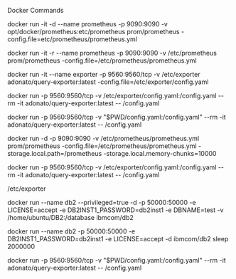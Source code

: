 Docker Commands 


docker run -it -d --name prometheus -p 9090:9090 -v opt/docker/prometheus:etc/prometheus prom/prometheus  -config.file=etc/prometheus/prometheus.yml 

docker run -it -r --name prometheus -p 9090:9090 -v /etc/prometheus prom/prometheus  -config.file=/etc/prometheus/prometheus.yml 

docker run -it  --name exporter -p 9560:9560/tcp -v /etc/exporter adonato/query-exporter:latest -config.file=/etc/exporter/config.yaml 

  

docker run -p 9560:9560/tcp -v /etc/exporter/config.yaml:/config.yaml --rm -it adonato/query-exporter:latest -- /config.yaml 

  

docker run -p 9560:9560/tcp -v "$PWD/config.yaml:/config.yaml" --rm -it adonato/query-exporter:latest -- /config.yaml 

  

  

  

docker run -d -p 9090:9090 -v /etc/prometheus/prometheus.yml prom/prometheus -config.file=/etc/prometheus/prometheus.yml -storage.local.path=/prometheus -storage.local.memory-chunks=10000 

  

docker run -p 9560:9560/tcp -v /etc/exporter/config.yaml:/config.yaml --rm -it adonato/query-exporter:latest -- /config.yaml 

/etc/exporter 

  

docker run  --name db2  --privileged=true -d -p 50000:50000 -e LICENSE=accept -e DB2INST1_PASSWORD=db2inst1 -e DBNAME=test -v /home/ubuntu/DB2:/database ibmcom/db2 

  

docker run --name db2 -p 50000:50000 -e DB2INST1_PASSWORD=db2inst1 -e LICENSE=accept -d ibmcom/db2  sleep 2000000 

  

docker run -p 9560:9560/tcp -v "$PWD/config.yaml:/config.yaml" --rm -it adonato/query-exporter:latest -- /config.yaml 
